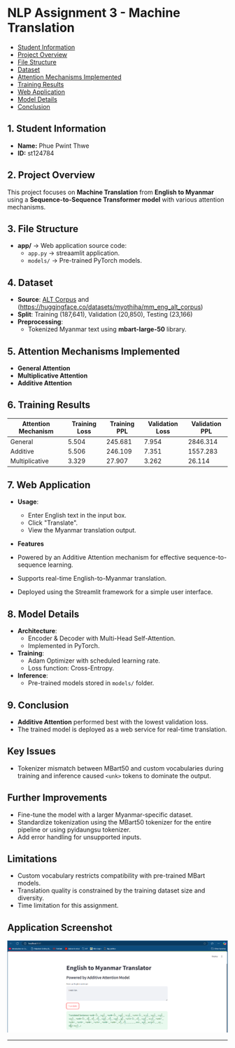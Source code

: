 # NLP Assignment 3 - Machine Translation
- [Student Information](#student-information)
- [Project Overview](#2-project-overview)
- [File Structure](#3-file-structure)
- [Dataset](#4-dataset)
- [Attention Mechanisms Implemented](#5-attention-mechanisms-implemented)
- [Training Results](#6-training-results)
- [Web Application](#7-web-application)
- [Model Details](#8-model-details)
- [Conclusion](#9-conclusion)

## 1. Student Information
- **Name:** Phue Pwint Thwe
- **ID:** st124784

## 2. Project Overview
This project focuses on **Machine Translation** from **English to Myanmar** using a **Sequence-to-Sequence Transformer model** with various attention mechanisms.

## 3. File Structure
- **app/** → Web application source code:
  - `app.py` → streaamlit application.
  - `models/` → Pre-trained PyTorch models.

## 4. Dataset
- **Source**: [ALT Corpus](https://www2.nict.go.jp/astrec-att/member/mutiyama/ALT/) and (https://huggingface.co/datasets/myothiha/mm_eng_alt_corpus)
- **Split**: Training (187,641), Validation (20,850), Testing (23,166)
- **Preprocessing**:
  - Tokenized Myanmar text using **mbart-large-50** library.

## 5. Attention Mechanisms Implemented
- **General Attention**
- **Multiplicative Attention**
- **Additive Attention**

## 6. Training Results
| Attention Mechanism | Training Loss | Training PPL | Validation Loss | Validation PPL |
|--------------------|--------------|-------------|----------------|--------------|
| General           | 5.504         | 245.681       | 7.954           | 2846.314       |
| Additive         | 5.506         | 246.109       | 7.351           | 1557.283      |
| Multiplicative   | 3.329         | 27.907       | 3.262           | 26.114       |

## 7. Web Application

- **Usage**:
  - Enter English text in the input box.
  - Click "Translate".
  - View the Myanmar translation output.

- **Features**
- Powered by an Additive Attention mechanism for effective sequence-to-sequence learning.
- Supports real-time English-to-Myanmar translation.
- Deployed using the Streamlit framework for a simple user interface.


## 8. Model Details
- **Architecture**:
  - Encoder & Decoder with Multi-Head Self-Attention.
  - Implemented in PyTorch.
- **Training**:
  - Adam Optimizer with scheduled learning rate.
  - Loss function: Cross-Entropy.
- **Inference**:
  - Pre-trained models stored in `models/` folder.

## 9. Conclusion
- **Additive Attention** performed best with the lowest validation loss.
- The trained model is deployed as a web service for real-time translation.

## Key Issues
- Tokenizer mismatch between MBart50 and custom vocabularies during training and inference caused `<unk>` tokens to dominate the output. 

## Further Improvements
- Fine-tune the model with a larger Myanmar-specific dataset.
- Standardize tokenization using the MBart50 tokenizer for the entire pipeline or using pyidaungsu tokenizer.
- Add error handling for unsupported inputs.

## Limitations
- Custom vocabulary restricts compatibility with pre-trained MBart models.
- Translation quality is constrained by the training dataset size and diversity.
- Time limitation for this assignment.

## Application Screenshot
![English-to-Myanmar Translation App](a3_output.png)

---
